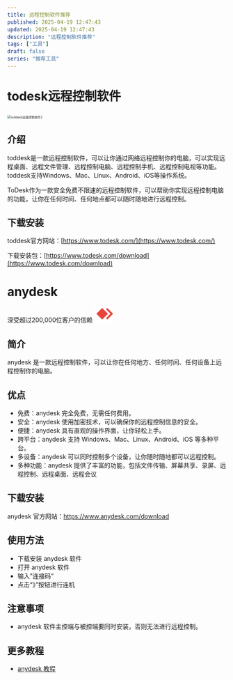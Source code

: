 ```yaml
---
title: 远程控制软件推荐
published: 2025-04-19 12:47:43
updated: 2025-04-19 12:47:43
description: "远程控制软件推荐"
tags: ["工具"]
draft: false
series: "推荐工具"
---
```

# todesk远程控制软件
<img src="https://www.todesk.com/dist/img/d6947e1.svg" alt="toddesk远程控制软件2" style="zoom:50%;" />

## 介绍

toddesk是一款远程控制软件，可以让你通过网络远程控制你的电脑，可以实现远程桌面、远程文件管理、远程控制电脑、远程控制手机、远程控制电视等功能。toddesk支持Windows、Mac、Linux、Android、iOS等操作系统。

ToDesk作为一款安全免费不限速的远程控制软件，可以帮助你实现远程控制电脑的功能，让你在任何时间、任何地点都可以随时随地进行远程控制。

## 下载安装

toddesk官方网站：[https://www.todesk.com/](https://www.todesk.com/)

下载安装包：[https://www.todesk.com/download](https://www.todesk.com/download)


# anydesk
深受超过200,000位客户的信赖
<img src="/src/assets/images/anydesk/2.png" alt="anydesk" />
## 简介

anydesk 是一款远程控制软件，可以让你在任何地方、任何时间、任何设备上远程控制你的电脑。

## 优点

- 免费：anydesk 完全免费，无需任何费用。
- 安全：anydesk 使用加密技术，可以确保你的远程控制信息的安全。
- 便捷：anydesk 具有直观的操作界面，让你轻松上手。
- 跨平台：anydesk 支持 Windows、Mac、Linux、Android、iOS 等多种平台。
- 多设备：anydesk 可以同时控制多个设备，让你随时随地都可以远程控制。
- 多种功能：anydesk 提供了丰富的功能，包括文件传输、屏幕共享、录屏、远程控制、远程桌面、远程会议
## 下载安装

anydesk 官方网站：https://www.anydesk.com/download

## 使用方法

- 下载安装 anydesk 软件
- 打开 anydesk 软件
- 输入"连接码”
- 点击“》”按钮进行连机

## 注意事项

- anydesk 软件主控端与被控端要同时安装，否则无法进行远程控制。

## 更多教程

- [anydesk 教程](https://www.anydesk.com/tutorials)

